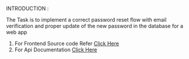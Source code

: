 INTRODUCTION :

The Task is to implement a correct password reset flow with email verification and proper update of the new password in the database for a web app

1. For Frontend Source code Refer [Click Here](https://github.com/MohamedUmar083/Auth-frontend)
2. For Api Documentation [Click Here](https://documenter.getpostman.com/view/25526528/2sA3XQiN3w)
